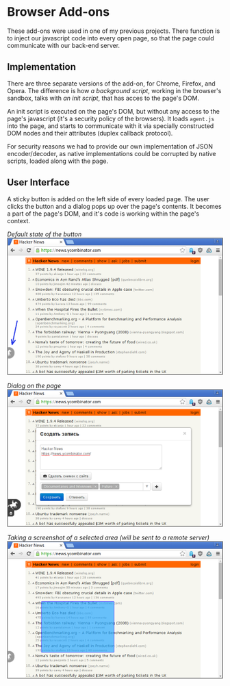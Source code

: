 # Browser Add-ons

These add-ons were used in one of my previous projects. There function is to inject our javascript code into every open page, so that the page could communicate with our back-end server.

## Implementation

There are three separate versions of the add-on, for Chrome, Firefox, and Opera. The difference is how *a background script*, working in the browser's sandbox, talks with *an init script*, that has acces to the page's DOM.

An init script is executed on the page's DOM, but without any access to the page's javascript (it's a security policy of the browsers). It loads `agent.js` into the page, and starts to communicate with it via specially constructed DOM nodes and their attributes (duplex callback protocol).

For security reasons we had to provide our own implementation of JSON encoder/decoder, as native implementations could be corrupted by native scripts, loaded along with the page.

## User Interface

A sticky button is added on the left side of every loaded page. The user clicks the button and a dialog pops up over the page's contents. It becomes a part of the page's DOM, and it's code is working within the page's context.


*Default state of the button*  
![Default state of the button](screenshots/default.png)


*Dialog on the page*  
![Dialog on the page](screenshots/dialog.png)

*Taking a screenshot of a selected area (will be sent to a remote server)*  
![Taking a screenshot](screenshots/taking-ss.png)
